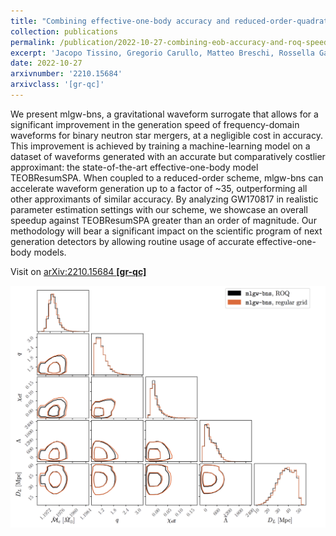 ```yaml
---
title: "Combining effective-one-body accuracy and reduced-order-quadrature speed for binary neutron star merger parameter estimation with machine learning"
collection: publications
permalink: /publication/2022-10-27-combining-eob-accuracy-and-roq-speed
excerpt: 'Jacopo Tissino, Gregorio Carullo, Matteo Breschi, Rossella Gamba, Stefano Schmidt, Sebastiano Bernuzzi'
date: 2022-10-27
arxivnumber: '2210.15684'
arxivclass: '[gr-qc]'
---
```


We present mlgw-bns, a gravitational waveform surrogate that allows for a significant improvement in the generation speed of frequency-domain waveforms for binary neutron star mergers, at a negligible cost in accuracy. This improvement is achieved by training a machine-learning model on a dataset of waveforms generated with an accurate but comparatively costlier approximant: the state-of-the-art effective-one-body model TEOBResumSPA. When coupled to a reduced-order scheme, mlgw-bns can accelerate waveform generation up to a factor of ~35, outperforming all other approximants of similar accuracy. By analyzing GW170817 in realistic parameter estimation settings with our scheme, we showcase an overall speedup against TEOBResumSPA greater than an order of magnitude. Our methodology will bear a significant impact on the scientific program of next generation detectors by allowing routine usage of accurate effective-one-body models.

Visit on [arXiv:2210.15684 **[gr-qc]**](https://arxiv.org/abs/2210.15684)

![Figure](/images/publications/2022-10-27-combining-eob-accuracy-and-roq-speed.png)
